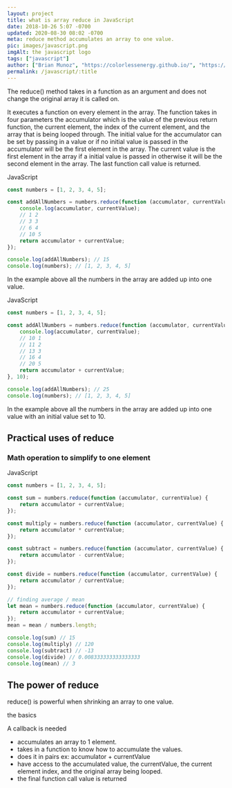 ```yaml
---
layout: project
title: what is array reduce in JavaScript
date: 2018-10-26 5:07 -0700
updated: 2020-08-30 08:02 -0700
meta: reduce method accumulates an array to one value. 
pic: images/javascript.png
imgAlt: the javascript logo
tags: ["javascript"]
author: ["Brian Munoz", "https://colorlessenergy.github.io/", "https://github.com/colorlessenergy"]
permalink: /javascript/:title
---
```


The <span class="highlight__code">reduce()</span> method takes in a function as an argument and does not change the original array it is called on. 

It executes a function on every element in the array. The function takes in four parameters the accumulator which is the value of the previous return function, the current element, the index of the current element, and the array that is being looped through. The initial value for the accumulator can be set by passing in a value or if no initial value is passed in the accumulator will be the first element in the array. The current value is the first element in the array if a initial value is passed in otherwise it will be the second element in the array. The last function call value is returned.


<p class="highlight__file-desc">JavaScript</p>

```javascript
const numbers = [1, 2, 3, 4, 5];

const addAllNumbers = numbers.reduce(function (accumulator, currentValue) {
    console.log(accumulator, currentValue);
    // 1 2
    // 3 3
    // 6 4
    // 10 5
    return accumulator + currentValue;
});

console.log(addAllNumbers); // 15
console.log(numbers); // [1, 2, 3, 4, 5]
```

In the example above all the numbers in the array are added up into one value.

<p class="highlight__file-desc">JavaScript</p>

```javascript
const numbers = [1, 2, 3, 4, 5];

const addAllNumbers = numbers.reduce(function (accumulator, currentValue) {
    console.log(accumulator, currentValue);
    // 10 1
    // 11 2
    // 13 3
    // 16 4
    // 20 5
    return accumulator + currentValue;
}, 10);

console.log(addAllNumbers); // 25
console.log(numbers); // [1, 2, 3, 4, 5]
```

In the example above all the numbers in the array are added up into one value with an initial value set to 10.

## Practical uses of reduce 

### Math operation to simplify to one element

<p class="highlight__file-desc">JavaScript</p>

```javascript
const numbers = [1, 2, 3, 4, 5];

const sum = numbers.reduce(function (accumulator, currentValue) {
    return accumulator + currentValue;
});

const multiply = numbers.reduce(function (accumulator, currentValue) {
    return accumulator * currentValue;
});

const subtract = numbers.reduce(function (accumulator, currentValue) {
    return accumulator - currentValue;
});

const divide = numbers.reduce(function (accumulator, currentValue) {
    return accumulator / currentValue;
});

// finding average / mean
let mean = numbers.reduce(function (accumulator, currentValue) {
    return accumulator + currentValue;
});
mean = mean / numbers.length;

console.log(sum) // 15
console.log(multiply) // 120
console.log(subtract) // -13
console.log(divide) // 0.008333333333333333
console.log(mean) // 3
```

## The power of reduce

<span class="highlight__code">reduce()</span> is powerful when shrinking an array to one value.

the basics

A callback is needed

* accumulates an array to 1 element.
* takes in a function to know how to accumulate the values.
* does it in pairs ex: accumulator + currentValue
* have access to the accumulated value, the currentValue, the current element index, and the original array being looped.
* the final function call value is returned
